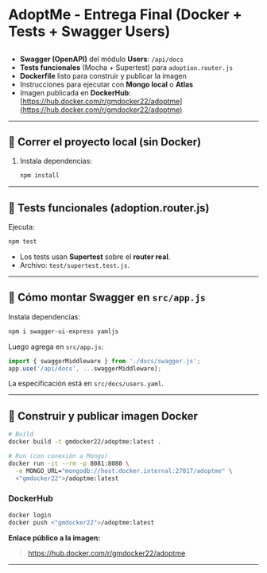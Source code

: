 # AdoptMe - Entrega Final (Docker + Tests + Swagger Users)

## 
- **Swagger (OpenAPI)** del módulo **Users**: `/api/docs`
- **Tests funcionales** (Mocha + Supertest) para `adoption.router.js`
- **Dockerfile** listo para construir y publicar la imagen
- Instrucciones para ejecutar con **Mongo local** o **Atlas**
- Imagen publicada en **DockerHub**:  
 [https://hub.docker.com/r/gmdocker22/adoptme](https://hub.docker.com/r/gmdocker22/adoptme)

---

## 🚀 Correr el proyecto local (sin Docker)
1. Instala dependencias:
   ```bash
   npm install

---

## 🧪 Tests funcionales (adoption.router.js)
Ejecuta:
```bash
npm test
```
- Los tests usan **Supertest** sobre el **router real**. 
- Archivo: `test/supertest.test.js`.

---

## 📜 Cómo montar Swagger en `src/app.js`
Instala dependencias:
```bash
npm i swagger-ui-express yamljs
```
Luego agrega en `src/app.js`:
```js
import { swaggerMiddleware } from './docs/swagger.js';
app.use('/api/docs', ...swaggerMiddleware);
```
La especificación está en `src/docs/users.yaml`.

---

## 🐳 Construir y publicar imagen Docker
```bash
# Build
docker build -t gmdocker22/adoptme:latest .

# Run (con conexión a Mongo)
docker run -it --rm -p 8081:8080 \
  -e MONGO_URL="mongodb://host.docker.internal:27017/adoptme" \
  <"gmdocker22">/adoptme:latest
```

### DockerHub
```bash
docker login
docker push <"gmdocker22">/adoptme:latest
```
**Enlace público a la imagen:**
> https://hub.docker.com/r/gmdocker22/adoptme

---

